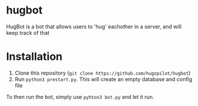 # hugbot
HugBot is a bot that allows users to 'hug' eachother in a server, and will keep track of that


# Installation
1. Clone this repository (`git clone https://github.com/hugopilot/hugbot`)
1. Run `python3 prestart.py`. This will create an empty database and config file

To then run the bot, simply use `pyhton3 bot.py` and let it run.


